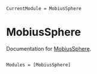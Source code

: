 ```@meta
CurrentModule = MobiusSphere
```

# MobiusSphere

Documentation for [MobiusSphere](https://github.com/LauraBMo/MobiusSphere).

```@index
```

```@autodocs
Modules = [MobiusSphere]
```
